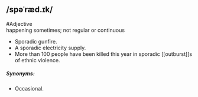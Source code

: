 ## /spəˈræd.ɪk/  
#Adjective  
happening sometimes; not regular or continuous

- Sporadic gunfire.
- A sporadic electricity supply.
- More than 100 people have been killed this year in sporadic [[outburst]]s of ethnic violence.

##### Synonyms:
- Occasional.